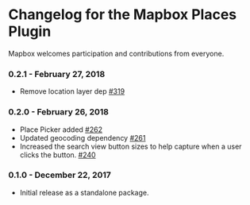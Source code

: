 # Changelog for the Mapbox Places Plugin

Mapbox welcomes participation and contributions from everyone.

### 0.2.1 - February 27, 2018
- Remove location layer dep [#319](https://github.com/mapbox/mapbox-plugins-android/pull/319)

### 0.2.0 - February 26, 2018
- Place Picker added [#262](https://github.com/mapbox/mapbox-plugins-android/pull/262)
- Updated geocoding dependency [#261](https://github.com/mapbox/mapbox-plugins-android/pull/261)
- Increased the search view button sizes to help capture when a user clicks the button. [#240](https://github.com/mapbox/mapbox-plugins-android/pull/240)

### 0.1.0 - December 22, 2017
- Initial release as a standalone package.